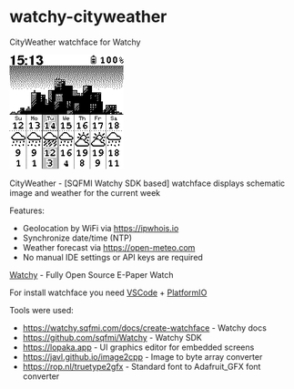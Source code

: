 # watchy-cityweather
CityWeather watchface for Watchy

![screenshot](./screenshot.png)

CityWeather - [SQFMI Watchy SDK based] watchface displays schematic image and weather for the current week

Features:
- Geolocation by WiFi via https://ipwhois.io
- Synchronize date/time (NTP)
- Weather forecast via https://open-meteo.com
- No manual IDE settings or API keys are required

[Watchy](https://watchy.sqfmi.com) - Fully Open Source E-Paper Watch 

For install watchface you need [VSCode](https://code.visualstudio.com) + [PlatformIO](https://platformio.org)

Tools were used:

- https://watchy.sqfmi.com/docs/create-watchface - Watchy docs
- https://github.com/sqfmi/Watchy  - Watchy SDK
- https://lopaka.app - UI graphics editor for embedded screens
- https://javl.github.io/image2cpp - Image to byte array converter
- https://rop.nl/truetype2gfx - Standard font to Adafruit_GFX font converter
